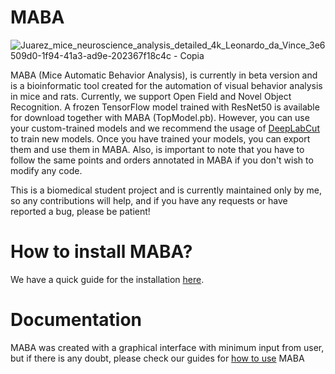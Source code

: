 # MABA
![Juarez_mice_neuroscience_analysis_detailed_4k_Leonardo_da_Vince_3e6509d0-1f94-41a3-ad9e-202367f18c4c - Copia](https://user-images.githubusercontent.com/88636064/208974390-2abde440-4662-4b4d-a52a-a02bea20e5d4.png)

MABA (Mice Automatic Behavior Analysis), is currently in beta version and is a bioinformatic tool created for the automation of visual behavior analysis in mice and rats. Currently, we support Open Field and Novel Object Recognition. A frozen TensorFlow model trained with ResNet50 is available for download together with MABA (TopModel.pb). However, you can use your custom-trained models and we recommend the usage of [DeepLabCut](https://github.com/DeepLabCut/DeepLabCut) to train new models. Once you have trained your models, you can export them and use them in MABA. Also, is important to note that you have to follow the same points and orders annotated in MABA if you don't wish to modify any code. 

This is a biomedical student project and is currently maintained only by me, so any contributions will help, and if you have any requests or have reported a bug, please be patient!

# How to install MABA? 
We have a quick guide for the installation [here](https://github.com/JuarezCulau/MABA/blob/main/Docs/Installation.md).

# Documentation
MABA was created with a graphical interface with minimum input from user, but if there is any doubt, please check our guides for [how to use](https://github.com/JuarezCulau/MABA/tree/main/Docs/Guides) MABA
